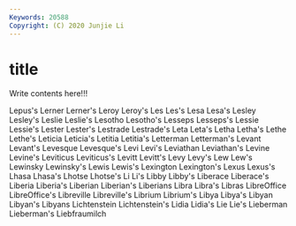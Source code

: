 ```yaml
---
Keywords: 20588
Copyright: (C) 2020 Junjie Li
---
```


# title

Write contents here!!!

Lepus's 
Lerner 
Lerner's 
Leroy 
Leroy's 
Les 
Les's 
Lesa
Lesa's 
Lesley 
Lesley's 
Leslie 
Leslie's 
Lesotho 
Lesotho's 
Lesseps 
Lesseps's 
Lessie
Lessie's 
Lester 
Lester's 
Lestrade 
Lestrade's 
Leta 
Leta's 
Letha 
Letha's 
Lethe
Lethe's 
Leticia 
Leticia's 
Letitia 
Letitia's 
Letterman 
Letterman's 
Levant 
Levant's 
Levesque
Levesque's 
Levi 
Levi's 
Leviathan 
Leviathan's 
Levine 
Levine's 
Leviticus 
Leviticus's 
Levitt
Levitt's 
Levy 
Levy's 
Lew 
Lew's 
Lewinsky 
Lewinsky's 
Lewis 
Lewis's 
Lexington
Lexington's 
Lexus 
Lexus's 
Lhasa 
Lhasa's 
Lhotse 
Lhotse's 
Li 
Li's 
Libby
Libby's 
Liberace 
Liberace's 
Liberia 
Liberia's 
Liberian 
Liberian's 
Liberians 
Libra 
Libra's
Libras 
LibreOffice 
LibreOffice's 
Libreville 
Libreville's 
Librium 
Librium's 
Libya 
Libya's 
Libyan
Libyan's 
Libyans 
Lichtenstein 
Lichtenstein's 
Lidia 
Lidia's 
Lie 
Lie's 
Lieberman 
Lieberman's
Liebfraumilch 
